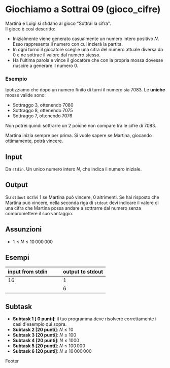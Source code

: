 # Giochiamo a Sottrai 09 (gioco\_cifre)

Martina e Luigi si sfidano al gioco "Sottrai la cifra".  
Il gioco è così descritto:
- Inizialmente viene generato casualmente un numero intero positivo $N$. Esso rappresenta il numero con cui inzierà la partita.
- In ogni turno il giocatore sceglie una cifra del numero attuale diversa da $0$ e ne sottrae il valore dal numero stesso.
- Ha l'ultima parola e vince il giocatore che con la propria mossa dovesse riuscire a generare il numero $0$.

### Esempio

Ipotizziamo che dopo un numero finito di turni il numero sia 7083. Le __uniche__ mosse valide sono:
- Sottraggo 3, ottenendo 7080 
- Sottraggo 8, ottenendo 7075
- Sottraggo 7, ottenendo 7076

Non potrei quindi sottrarre un 2 poichè non compare tra le cifre di 7083.

Martina inizia sempre per prima.
Si vuole sapere se Martina, giocando ottimamente, potrà vincere.

## Input

Da `stdin`.
Un unico numero intero $N$, che indica il numero iniziale.

## Output

Su `stdout` scrivi $1$ se Martina può vincere, $0$ altrimenti.
Se hai risposto che Martina può vincere,
nella seconda riga di `stdout` devi indicare il valore di una cifra che Martina possa andare a sottrarre dal numero senza compromettere il suo vantaggio.


## Assunzioni
- $1 \leq N \leq 10\,000\,000$

## Esempi

| input from stdin | &nbsp;&nbsp;&nbsp;&nbsp; | output to stdout |
| ---------------- | ------------------------ | ---------------- |
| 16               | &nbsp;                   | 1                |
|                  | &nbsp;                   | 6                |

## Subtask

- **Subtask 1 [ 0 punti]**: il tuo programma deve risolvere correttamente i casi d'esempio qui sopra.
- **Subtask 2 [20 punti]**: $N \leq 10$
- **Subtask 3 [20 punti]**: $N \leq 100$
- **Subtask 4 [20 punti]**: $N \leq 1000$
- **Subtask 5 [20 punti]**: $N \leq 100\,000$
- **Subtask 6 [20 punti]**: $N \leq 10\,000\,000$

Footer
